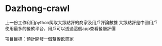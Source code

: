 # Dazhong-crawl
上一份工作利用python爬取大眾點評的商家及用戶評論數據
大眾點評是中國用戶使用最多的餐飲平台，用戶可以透過這個app查看餐廳評價

項目目標：預計開發一個幫餐飲商家
